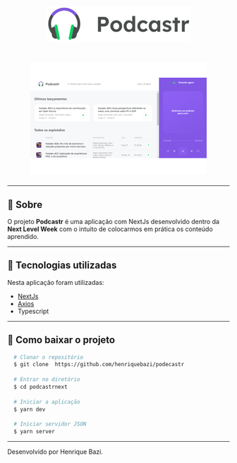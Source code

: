 <h1 align="center">
  <img src="./public/logo.svg">
</h1>

<h1 align="center">
  <img src="./public/podcastr.png">
</h1>

---

## 📝 Sobre

O projeto **Podcastr** é uma aplicação com NextJs desenvolvido dentro da **Next Level Week** com o intuito de colocarmos em prática os conteúdo aprendido.

---

## 🚀 Tecnologias utilizadas

Nesta aplicação foram utilizadas:

- [NextJs](https://nextjs.org)
- [Axios](https://github.com/axios/axios)
- Typescript

---

## 📂 Como baixar o projeto

```bash
  # Clonar o repositório
  $ git clone  https://github.com/henriquebazi/podecastr

  # Entrar no diretório
  $ cd podcastrnext

  # Iniciar a aplicação
  $ yarn dev

  # Iniciar servidor JSON
  $ yarn server
```

---

Desenvolvido por Henrique Bazi.
